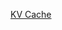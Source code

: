 [KV Cache](https://medium.com/@plienhar/llm-inference-series-4-kv-caching-a-deeper-look-4ba9a77746c8)
